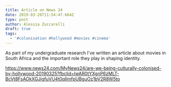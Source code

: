 ```yaml
---
title: Article on News 24
date: 2019-03-26T11:54:47.664Z
type: post
author: Alessia Zuccarelli
draft: true
tags:
  - '#colonisation #hollywood #movies #cinema'
---
```

As part of my undergraduate research I've written an article about movies in South Africa and the important role they play in shaping identity. 

https://www.news24.com/MyNews24/are-we-being-culturally-colonised-by-hollywood-20190325?fbclid=IwAR0tYXgnP6zMLT-BcVt8FsAOkXGJjgfuVU4t0qIlmfpUBguOz1bV2R8W5to
